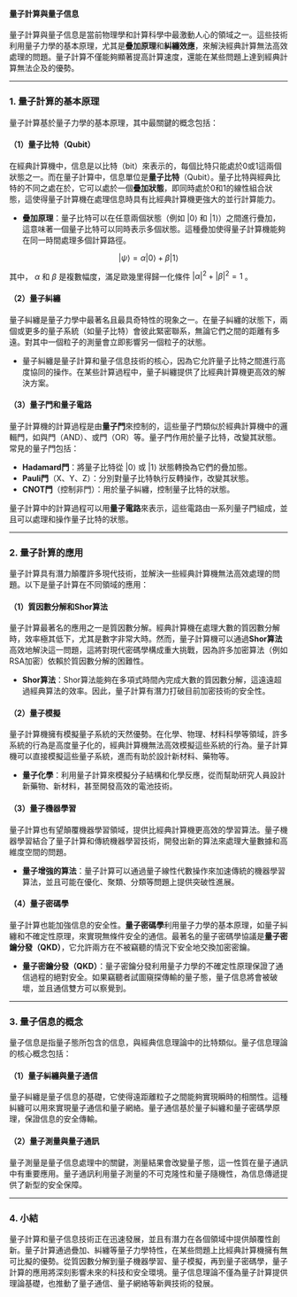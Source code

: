#### 量子計算與量子信息

量子計算與量子信息是當前物理學和計算科學中最激動人心的領域之一。這些技術利用量子力學的基本原理，尤其是**疊加原理**和**糾纏效應**，來解決經典計算無法高效處理的問題。量子計算不僅能夠顯著提高計算速度，還能在某些問題上達到經典計算無法企及的優勢。

---

### **1. 量子計算的基本原理**

量子計算基於量子力學的基本原理，其中最關鍵的概念包括：

#### **（1）量子比特（Qubit）**

在經典計算機中，信息是以比特（bit）來表示的，每個比特只能處於0或1這兩個狀態之一。而在量子計算中，信息單位是**量子比特**（Qubit）。量子比特與經典比特的不同之處在於，它可以處於一個**疊加狀態**，即同時處於0和1的線性組合狀態，這使得量子計算機在處理信息時具有比經典計算機更強大的並行計算能力。

- **疊加原理**：量子比特可以在任意兩個狀態（例如 |0⟩ 和 |1⟩）之間進行疊加，這意味著一個量子比特可以同時表示多個狀態。這種疊加使得量子計算機能夠在同一時間處理多個計算路徑。

  
```math
|\psi\rangle = \alpha |0\rangle + \beta |1\rangle
```


  其中， $`\alpha`$  和  $`\beta`$  是複數幅度，滿足歐幾里得歸一化條件  $`|\alpha|^2 + |\beta|^2 = 1`$ 。

#### **（2）量子糾纏**

量子糾纏是量子力學中最著名且最具奇特性的現象之一。在量子糾纏的狀態下，兩個或更多的量子系統（如量子比特）會彼此緊密聯系，無論它們之間的距離有多遠。對其中一個粒子的測量會立即影響另一個粒子的狀態。

- 量子糾纏是量子計算和量子信息技術的核心，因為它允許量子比特之間進行高度協同的操作。在某些計算過程中，量子糾纏提供了比經典計算機更高效的解決方案。

#### **（3）量子門和量子電路**

量子計算機的計算過程是由**量子門**來控制的，這些量子門類似於經典計算機中的邏輯門，如與門（AND）、或門（OR）等。量子門作用於量子比特，改變其狀態。常見的量子門包括：

- **Hadamard門**：將量子比特從 |0⟩ 或 |1⟩ 狀態轉換為它們的疊加態。
- **Pauli門**（X、Y、Z）：分別對量子比特執行反轉操作，改變其狀態。
- **CNOT門**（控制非門）：用於量子糾纏，控制量子比特的狀態。

量子計算中的計算過程可以用**量子電路**來表示，這些電路由一系列量子門組成，並且可以處理和操作量子比特的狀態。

---

### **2. 量子計算的應用**

量子計算具有潛力顛覆許多現代技術，並解決一些經典計算機無法高效處理的問題。以下是量子計算在不同領域的應用：

#### **（1）質因數分解和Shor算法**

量子計算最著名的應用之一是質因數分解。經典計算機在處理大數的質因數分解時，效率極其低下，尤其是數字非常大時。然而，量子計算機可以通過**Shor算法**高效地解決這一問題，這將對現代密碼學構成重大挑戰，因為許多加密算法（例如RSA加密）依賴於質因數分解的困難性。

- **Shor算法**：Shor算法能夠在多項式時間內完成大數的質因數分解，這遠遠超過經典算法的效率。因此，量子計算有潛力打破目前加密技術的安全性。

#### **（2）量子模擬**

量子計算機擁有模擬量子系統的天然優勢。在化學、物理、材料科學等領域，許多系統的行為是高度量子化的，經典計算機無法高效模擬這些系統的行為。量子計算機可以直接模擬這些量子系統，進而有助於設計新材料、藥物等。

- **量子化學**：利用量子計算來模擬分子結構和化學反應，從而幫助研究人員設計新藥物、新材料，甚至開發高效的電池技術。

#### **（3）量子機器學習**

量子計算也有望顛覆機器學習領域，提供比經典計算機更高效的學習算法。量子機器學習結合了量子計算和傳統機器學習技術，開發出新的算法來處理大量數據和高維度空間的問題。

- **量子增強的算法**：量子計算可以通過量子線性代數操作來加速傳統的機器學習算法，並且可能在優化、聚類、分類等問題上提供突破性進展。

#### **（4）量子密碼學**

量子計算也能加強信息的安全性。**量子密碼學**利用量子力學的基本原理，如量子糾纏和不確定性原理，來實現無條件安全的通信。最著名的量子密碼學協議是**量子密鑰分發（QKD）**，它允許兩方在不被竊聽的情況下安全地交換加密密鑰。

- **量子密鑰分發（QKD）**：量子密鑰分發利用量子力學的不確定性原理保證了通信過程的絕對安全。如果竊聽者試圖窺探傳輸的量子態，量子信息將會被破壞，並且通信雙方可以察覺到。

---

### **3. 量子信息的概念**

量子信息是指量子態所包含的信息，與經典信息理論中的比特類似。量子信息理論的核心概念包括：

#### **（1）量子糾纏與量子通信**

量子糾纏是量子信息的基礎，它使得遠距離粒子之間能夠實現瞬時的相關性。這種糾纏可以用來實現量子通信和量子網絡。量子通信基於量子糾纏和量子密碼學原理，保證信息的安全傳輸。

#### **（2）量子測量與量子通訊**

量子測量是量子信息處理中的關鍵，測量結果會改變量子態，這一性質在量子通訊中有重要應用。量子通訊利用量子測量的不可克隆性和量子隨機性，為信息傳遞提供了新型的安全保障。

---

### **4. 小結**

量子計算和量子信息技術正在迅速發展，並且有潛力在各個領域中提供顛覆性創新。量子計算通過疊加、糾纏等量子力學特性，在某些問題上比經典計算機擁有無可比擬的優勢。從質因數分解到量子機器學習、量子模擬，再到量子密碼學，量子計算的應用將深刻影響未來的科技和安全環境。量子信息理論不僅為量子計算提供理論基礎，也推動了量子通信、量子網絡等新興技術的發展。